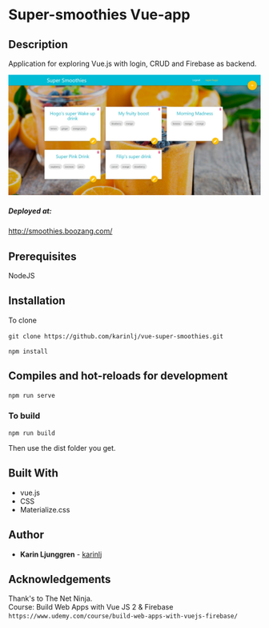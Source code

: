 # Super-smoothies Vue-app

## Description

Application for exploring Vue.js with login, CRUD and Firebase as backend.  

![Screenshot](/src/assets/screenshot.jpg?raw=true "Screenshot")

##### Deployed at: 
http://smoothies.boozang.com/

## Prerequisites

NodeJS

## Installation

To clone

`git clone https://github.com/karinlj/vue-super-smoothies.git`

```
npm install
```
## Compiles and hot-reloads for development
```
npm run serve
```
### To build
```  
npm run build  
```
Then use the dist folder you get.

## Built With
- vue.js
- CSS
- Materialize.css

## Author

- **Karin Ljunggren** - [karinlj](https://github.com/karinlj)

## Acknowledgements

Thank's to The Net Ninja.  
Course: Build Web Apps with Vue JS 2 & Firebase  
`https://www.udemy.com/course/build-web-apps-with-vuejs-firebase/`
